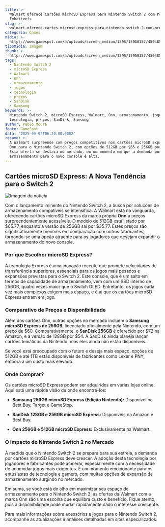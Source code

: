 ```yaml
---
title: >-
  Walmart Oferece Cartões microSD Express para Nintendo Switch 2 com Preços
  Imbatíveis
slug: >-
  walmart-oferece-cartes-microsd-express-para-nintendo-switch-2-com-preos-imbatveis
categoria: Games
midia: >-
  https://www.gamespot.com/a/uploads/screen_medium/1595/15950357/4504856-onnmicrosdexpressthumbnail.png
tipoMidia: imagem
thumb: >-
  https://www.gamespot.com/a/uploads/screen_medium/1595/15950357/4504856-onnmicrosdexpressthumbnail.png
tags:
  - Nintendo Switch 2
  - microSD Express
  - Walmart
  - Onn
  - armazenamento
  - jogos
  - tecnologia
  - preços
  - SanDisk
  - Samsung
keywords: >-
  Nintendo Switch 2, microSD Express, Walmart, Onn, armazenamento, jogos,
  tecnologia, preços, SanDisk, Samsung
author: Pablo Moura
fonte: GameSpot
data: '2025-06-02T06:20:00.000Z'
resumo: >-
  A Walmart surpreende com preços competitivos nos cartões microSD Express da
  Onn para o Nintendo Switch 2, com opções de 512GB por $65 e 256GB por $35.
  Esta oferta se destaca no mercado, em um momento em que a demanda por
  armazenamento para o novo console é alta.
---
```

## Cartões microSD Express: A Nova Tendência para o Switch 2

![Imagem da notícia](https://www.gamespot.com/a/uploads/original/1701/17013431/4470099-screenshot2025-04-02at4.35.14%E2%80%AFpm.png)

Com o lançamento iminente do Nintendo Switch 2, a busca por soluções de armazenamento compatíveis se intensifica. A Walmart está na vanguarda, oferecendo cartões microSD Express da marca própria **Onn** a preços surpreendentemente acessíveis. O modelo de 512GB está listado por $65.77, enquanto a versão de 256GB sai por $35.77. Estes preços são significativamente menores em comparação com outros fabricantes, tornando-se uma opção atraente para os jogadores que desejam expandir o armazenamento do novo console.

### Por que Escolher microSD Express?

A tecnologia Express é uma inovação recente que promete velocidades de transferência superiores, essenciais para os jogos mais pesados e expansões previstas para o Switch 2. Este console, que é um salto em termos de capacidade de armazenamento, vem com um SSD interno de 256GB, quatro vezes maior que o Switch OLED. Entretanto, os jogos cada vez mais complexos exigem mais espaço, e é aí que os cartões microSD Express entram em jogo.

### Comparativo de Preços e Disponibilidade

Além dos cartões Onn, outras opções no mercado incluem o **Samsung microSD Express de 256GB**, licenciado oficialmente pela Nintendo, com um preço de $60. Comparativamente, o **SanDisk 256GB** é oferecido por $72 na Amazon, e a versão de 128GB por $54. A SanDisk ainda planeja lançar cartões temáticos da Nintendo, mas eles ainda não estão disponíveis.

Se você está preocupado com o futuro e deseja mais espaço, opções de 512GB e até 1TB estão disponíveis de fabricantes como Lexar e PNY, embora a um custo mais elevado.

### Onde Comprar?

Os cartões microSD Express podem ser adquiridos em várias lojas online. Aqui está uma rápida visão de onde encontrá-los:

- **Samsung 256GB microSD Express (Edição Nintendo):** Disponível na Best Buy, Target e GameStop.

- **SanDisk 128GB e 256GB microSD Express:** Disponíveis na Amazon e Best Buy.

- **Onn 256GB e 512GB microSD Express:** Exclusivamente na Walmart.

### O Impacto do Nintendo Switch 2 no Mercado

À medida que o Nintendo Switch 2 se prepara para sua estreia, a demanda por cartões microSD Express deve crescer. A adoção desta tecnologia por jogadores e fabricantes pode acelerar, especialmente com a necessidade de acomodar jogos mais exigentes. É um momento emocionante para os entusiastas de tecnologia e gamers, com muitas opções de expansão de armazenamento surgindo no mercado.

Em suma, se você está de olho em maximizar seu espaço de armazenamento para o Nintendo Switch 2, as ofertas da Walmart com a marca Onn são uma escolha que equilibra custo e benefício. Fique atento, pois a disponibilidade pode mudar rapidamente dado o interesse crescente.

Para mais informações sobre acessórios e jogos para o Nintendo Switch 2, acompanhe as atualizações e análises detalhadas em sites especializados.
